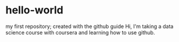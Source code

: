 # hello-world
my first repository; created with the github guide
Hi, I'm taking a data science course with coursera and learning how to use github.
